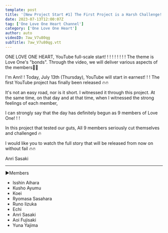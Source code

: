 ```yaml
---
template: post
title: '[New Project Start #1] The First Project is a Harsh Challenge! ?'
date: 2023-07-13T12:00:07Z
tag: ['One Love One Heart Channel']
category: ['One Love One Heart']
author: auto 
videoID: 7aw_V7u80qg
subTitle: 7aw_V7u80qg.vtt
---
```

ONE LOVE ONE HEART, YouTube full-scale start! ! ! ! ! ! ! ! ! The theme is Love One's "bonds". Through the video, we will deliver various aspects of the members🫶🏼

I'm Anri! !
Today, July 13th (Thursday), YouTube will start in earnest! ! !
The first YouTube project has finally been released 🔥🔥

It's not an easy road, nor is it short. I witnessed it through this project. At the same time, on that day and at that time, when I witnessed the strong feelings of each member,

I can strongly say that the day has definitely begun as 9 members of Love One! ! !

In this project that tested our guts,
All 9 members seriously cut themselves and challenged 🔥

I would like you to watch the full story that will be released from now on without fail 🔥🔥


Anri Sasaki

----------


▶️Members

- Isshin Aihara
- Kusho Ayumu
- Koei
- Ryomasa Sasahara
- Runo Iizuka
- Echi
- Anri Sasaki
- Aoi Fujisaki
- Yuna Yajima